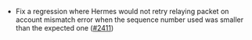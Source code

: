 *   Fix a regression where Hermes would not retry relaying packet on account
    mismatch error when the sequence number used was smaller than the expected one
    ([#2411](https://github.com/informalsystems/ibc-rs/issues/2411))
